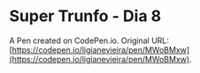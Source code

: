 # Super Trunfo - Dia 8

A Pen created on CodePen.io. Original URL: [https://codepen.io/ligianevieira/pen/MWoBMxw](https://codepen.io/ligianevieira/pen/MWoBMxw).


